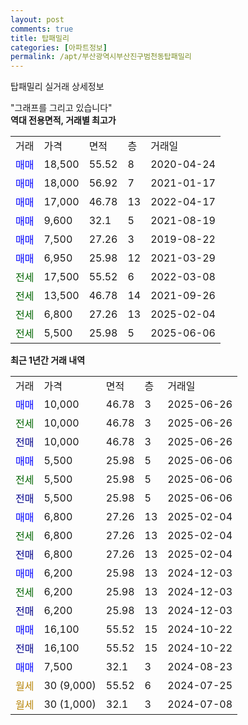```yaml
---
layout: post
comments: true
title: 탑패밀리
categories: [아파트정보]
permalink: /apt/부산광역시부산진구범천동탑패밀리
---
```


탑패밀리 실거래 상세정보

<script type="text/javascript">
  google.charts.load('current', {'packages':['line', 'corechart']});
  google.charts.setOnLoadCallback(drawChart);

  function drawChart() {
    var data = new google.visualization.DataTable();
    data.addColumn('date', '거래일');
    data.addColumn('number', "매매");
    data.addColumn('number', "전세");
    data.addColumn('number', "전매");

    data.addRows([[new Date(Date.parse("2025-06-26")), 10000, null, null], [new Date(Date.parse("2025-06-26")), null, 10000, null], [new Date(Date.parse("2025-06-26")), null, null, 10000], [new Date(Date.parse("2025-06-06")), 5500, null, null], [new Date(Date.parse("2025-06-06")), null, 5500, null], [new Date(Date.parse("2025-06-06")), null, null, 5500], [new Date(Date.parse("2025-02-04")), 6800, null, null], [new Date(Date.parse("2025-02-04")), null, 6800, null], [new Date(Date.parse("2025-02-04")), null, null, 6800], [new Date(Date.parse("2024-12-03")), 6200, null, null], [new Date(Date.parse("2024-12-03")), null, 6200, null], [new Date(Date.parse("2024-12-03")), null, null, 6200], [new Date(Date.parse("2024-10-22")), 16100, null, null], [new Date(Date.parse("2024-10-22")), null, null, 16100], [new Date(Date.parse("2024-08-23")), 7500, null, null], [new Date(Date.parse("2024-07-25")), null, null, null], [new Date(Date.parse("2024-07-08")), null, null, null]]);

    var options = {
      hAxis: {
        format: 'yyyy/MM/dd'
      },    
      lineWidth: 0,
      pointsVisible: true,    
      title: '최근 1년간 유형별 실거래가 분포',
      legend: { position: 'bottom' }
    };

    var formatter = new google.visualization.NumberFormat({pattern:'###,###'} );
    formatter.format(data, 1);
    formatter.format(data, 2);
    
    setTimeout(function() {
        var chart = new google.visualization.LineChart(document.getElementById('columnchart_material'));
        chart.draw(data, (options));
        document.getElementById('loading').style.display = 'none';
    }, 200);
  }
</script>


<div id="loading" style="z-index:20; display: block; margin-left: 0px">"그래프를 그리고 있습니다"</div>
<div id="columnchart_material" style="width: 95%; margin-left: 0px; display: block"></div>
<!-- contents start -->
<b>역대 전용면적, 거래별 최고가</b>
<table class="sortable">
    <tr>
      <td>거래</td>
      <td>가격</td>
      <td>면적</td>
      <td>층</td>
      <td>거래일</td>
    </tr>
        <tr>
          <td><a style="color: blue">매매</a></td>
          <td>18,500</td>
          <td>55.52</td>
          <td>8</td>
          <td>2020-04-24</td>
        </tr>            <tr>
          <td><a style="color: blue">매매</a></td>
          <td>18,000</td>
          <td>56.92</td>
          <td>7</td>
          <td>2021-01-17</td>
        </tr>            <tr>
          <td><a style="color: blue">매매</a></td>
          <td>17,000</td>
          <td>46.78</td>
          <td>13</td>
          <td>2022-04-17</td>
        </tr>            <tr>
          <td><a style="color: blue">매매</a></td>
          <td>9,600</td>
          <td>32.1</td>
          <td>5</td>
          <td>2021-08-19</td>
        </tr>            <tr>
          <td><a style="color: blue">매매</a></td>
          <td>7,500</td>
          <td>27.26</td>
          <td>3</td>
          <td>2019-08-22</td>
        </tr>            <tr>
          <td><a style="color: blue">매매</a></td>
          <td>6,950</td>
          <td>25.98</td>
          <td>12</td>
          <td>2021-03-29</td>
        </tr>        
        <tr>
              <td><a style="color: darkgreen">전세</a></td>
              <td>17,500</td>
              <td>55.52</td>
              <td>6</td>
              <td>2022-03-08</td>
            </tr>            <tr>
              <td><a style="color: darkgreen">전세</a></td>
              <td>13,500</td>
              <td>46.78</td>
              <td>14</td>
              <td>2021-09-26</td>
            </tr>            <tr>
              <td><a style="color: darkgreen">전세</a></td>
              <td>6,800</td>
              <td>27.26</td>
              <td>13</td>
              <td>2025-02-04</td>
            </tr>            <tr>
              <td><a style="color: darkgreen">전세</a></td>
              <td>5,500</td>
              <td>25.98</td>
              <td>5</td>
              <td>2025-06-06</td>
            </tr>        
    
</table>

<b>최근 1년간 거래 내역</b>

<table class="sortable">
    <tr>
      <td>거래</td>
      <td>가격</td>
      <td>면적</td>
      <td>층</td>
      <td>거래일</td>
    </tr>
    <tr>
      <td><a style="color: blue">매매</a></td>
      <td>10,000</td>
      <td>46.78</td>
      <td>3</td>
      <td>2025-06-26</td>
    </tr>          <tr>
      <td><a style="color: darkgreen">전세</a></td>
      <td>10,000</td>
      <td>46.78</td>
      <td>3</td>
      <td>2025-06-26</td>
    </tr>          <tr>
      <td><a style="color: darkblue">전매</a></td>
      <td>10,000</td>
      <td>46.78</td>
      <td>3</td>
      <td>2025-06-26</td>
    </tr>          <tr>
      <td><a style="color: blue">매매</a></td>
      <td>5,500</td>
      <td>25.98</td>
      <td>5</td>
      <td>2025-06-06</td>
    </tr>          <tr>
      <td><a style="color: darkgreen">전세</a></td>
      <td>5,500</td>
      <td>25.98</td>
      <td>5</td>
      <td>2025-06-06</td>
    </tr>          <tr>
      <td><a style="color: darkblue">전매</a></td>
      <td>5,500</td>
      <td>25.98</td>
      <td>5</td>
      <td>2025-06-06</td>
    </tr>          <tr>
      <td><a style="color: blue">매매</a></td>
      <td>6,800</td>
      <td>27.26</td>
      <td>13</td>
      <td>2025-02-04</td>
    </tr>          <tr>
      <td><a style="color: darkgreen">전세</a></td>
      <td>6,800</td>
      <td>27.26</td>
      <td>13</td>
      <td>2025-02-04</td>
    </tr>          <tr>
      <td><a style="color: darkblue">전매</a></td>
      <td>6,800</td>
      <td>27.26</td>
      <td>13</td>
      <td>2025-02-04</td>
    </tr>          <tr>
      <td><a style="color: blue">매매</a></td>
      <td>6,200</td>
      <td>25.98</td>
      <td>13</td>
      <td>2024-12-03</td>
    </tr>          <tr>
      <td><a style="color: darkgreen">전세</a></td>
      <td>6,200</td>
      <td>25.98</td>
      <td>13</td>
      <td>2024-12-03</td>
    </tr>          <tr>
      <td><a style="color: darkblue">전매</a></td>
      <td>6,200</td>
      <td>25.98</td>
      <td>13</td>
      <td>2024-12-03</td>
    </tr>          <tr>
      <td><a style="color: blue">매매</a></td>
      <td>16,100</td>
      <td>55.52</td>
      <td>15</td>
      <td>2024-10-22</td>
    </tr>          <tr>
      <td><a style="color: darkblue">전매</a></td>
      <td>16,100</td>
      <td>55.52</td>
      <td>15</td>
      <td>2024-10-22</td>
    </tr>          <tr>
      <td><a style="color: blue">매매</a></td>
      <td>7,500</td>
      <td>32.1</td>
      <td>3</td>
      <td>2024-08-23</td>
    </tr>          <tr>
      <td><a style="color: darkgoldenrod">월세</a></td>
      <td>30 (9,000)</td>
      <td>55.52</td>
      <td>6</td>
      <td>2024-07-25</td>
    </tr>          <tr>
      <td><a style="color: darkgoldenrod">월세</a></td>
      <td>30 (1,000)</td>
      <td>32.1</td>
      <td>3</td>
      <td>2024-07-08</td>
    </tr>      </table>
<!-- contents end -->    

